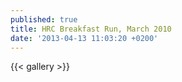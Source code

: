 ```yaml
---
published: true
title: HRC Breakfast Run, March 2010
date: '2013-04-13 11:03:20 +0200'
---
```


{{< gallery >}}